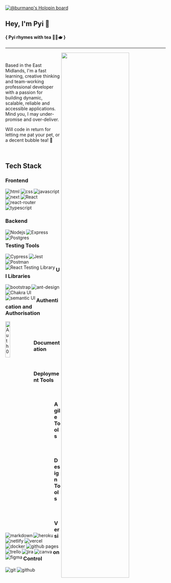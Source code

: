 [![@burmanp's Holopin board](https://holopin.me/burmanp)](https://holopin.io/@burmanp)

## Hey, I'm Pyi 👋
#### { Pyi rhymes with tea 🍵🧋🫖 }
---
  
<img align="right" width="65%" src="https://github-readme-stats.vercel.app/api?username=burmanp&theme=cobalt&show_icons=true&count_private=true" />
<br/>
<p>Based in the East Midlands, I'm a fast learning, creative thinking and team-working professional developer with a passion for building dynamic, scalable, reliable and accessible applications. Mind you, I may under-promise and over-deliver.</p>
<p>Will code in return for letting me pat your pet, or a decent bubble tea! 🧋</p>
<br/>


## Tech Stack
### Frontend

<img align="left" alt="html" src ="https://img.shields.io/badge/html5-%23E34F26.svg?style=for-the-badge&logo=html5&logoColor=white" />
<img align="left" alt="css" src ="https://img.shields.io/badge/css3-%231572B6.svg?style=for-the-badge&logo=css3&logoColor=white" />
<img align="left" alt="javascript" src ="https://img.shields.io/badge/javascript-%23323330.svg?style=for-the-badge&logo=javascript&logoColor=%23F7DF1E" />
<img align="left" alt="next" src ="https://img.shields.io/badge/Next-black?style=for-the-badge&logo=next.js&logoColor=white" />
<img align="left" alt="React" src ="https://img.shields.io/badge/react-%2320232a.svg?style=for-the-badge&logo=react&logoColor=%2361DAFB" />
<img align="left" alt="react-router" src ="https://img.shields.io/badge/React_Router-CA4245?style=for-the-badge&logo=react-router&logoColor=white" />
<img alt="typescript" src ="https://img.shields.io/badge/typescript-%23007ACC.svg?style=for-the-badge&logo=typescript&logoColor=white" />
<br/>

### Backend
<img align="left" alt="Nodejs" src ="https://img.shields.io/badge/node.js-6DA55F?style=for-the-badge&logo=node.js&logoColor=white" />
<img align="left" alt="Express" src ="https://img.shields.io/badge/express.js-%23404d59.svg?style=for-the-badge&logo=express&logoColor=%2361DAFB" />
<img align="left" alt="Postgres" src ="https://img.shields.io/badge/postgres-%23316192.svg?style=for-the-badge&logo=postgresql&logoColor=white" />
<br/>


### Testing Tools
<img align="left" alt="Cypress" src ="https://img.shields.io/badge/-cypress-%23E5E5E5?style=for-the-badge&logo=cypress&logoColor=058a5e" />
<img align="left" alt="Jest" src ="https://img.shields.io/badge/-jest-%23C21325?style=for-the-badge&logo=jest&logoColor=white" />
<img align="left" alt="Postman" src ="https://img.shields.io/badge/postman-%23E34F26.svg?style=for-the-badge&logo=postman&logoColor=white" />
<img align="left" alt="React Testing Library" src="https://img.shields.io/badge/-TestingLibrary-%23E33332?style=for-the-badge&logo=testing-library&logoColor=white" />
<br/>


### UI Libraries
<img align="left" alt="bootstrap" src ="https://img.shields.io/badge/bootstrap-%23563D7C.svg?style=for-the-badge&logo=bootstrap&logoColor=white" />
<img align="left" alt="ant-design" src="https://img.shields.io/badge/-AntDesign-%230170FE?style=for-the-badge&logo=ant-design&logoColor=white" />
<img align="left" alt="Chakra UI" src="https://img.shields.io/badge/chakra-%234ED1C5.svg?style=for-the-badge&logo=chakraui&logoColor=white" />
<img align="left" alt="semantic UI" src="https://img.shields.io/badge/Semantic%20UI%20React-%2335BDB2.svg?style=for-the-badge&logo=SemanticUIReact&logoColor=white" />
<br/>


### Authentication and Authorisation
<img align="left" width="17%" alt="Auth0" size="small" src="https://cdn.auth0.com/oss/badges/a0-badge-dark.png" />
<br />
<br />


### Documentation
<img align="left" alt="markdown" src="https://img.shields.io/badge/markdown-%23000000.svg?style=for-the-badge&logo=markdown&logoColor=white" />

<br/>


### Deployment Tools
<img align="left" alt="heroku" src="https://img.shields.io/badge/heroku-%23430098.svg?style=for-the-badge&logo=heroku&logoColor=white" />
<img align="left" alt="netlify" src="https://img.shields.io/badge/netlify-%23000000.svg?style=for-the-badge&logo=netlify&logoColor=#00C7B7" />
<img align="left" alt="vercel" src="https://img.shields.io/badge/vercel-%23000000.svg?style=for-the-badge&logo=vercel&logoColor=white" />
<img align="left" alt="docker" src="https://img.shields.io/badge/docker-%230db7ed.svg?style=for-the-badge&logo=docker&logoColor=white" />
<img align="left" alt="github pages" src ="https://img.shields.io/badge/github-%231572B6.svg?style=for-the-badge&logo=github&logoColor=white" />

<br />


### Agile Tools
<img align="left" alt="trello" src="https://img.shields.io/badge/Trello-%23026AA7.svg?style=for-the-badge&logo=Trello&logoColor=white" />
<img align="left" alt="jira" src="https://img.shields.io/badge/jira-%230A0FFF.svg?style=for-the-badge&logo=jira&logoColor=white" />

<br />


### Design Tools
<img align="left" alt="canva" src="https://img.shields.io/badge/Canva-%2300C4CC.svg?style=for-the-badge&logo=Canva&logoColor=white" />
<img align="left" alt="figma" src="https://img.shields.io/badge/figma-%23F24E1E.svg?style=for-the-badge&logo=figma&logoColor=white" />
<br />


### Version Control
<img align="left" alt="git" src="https://img.shields.io/badge/git-%23F05033.svg?style=for-the-badge&logo=git&logoColor=white" />
<img align="left" alt="github" src="https://img.shields.io/badge/github-%23121011.svg?style=for-the-badge&logo=github&logoColor=white" />
<br /><br/>





